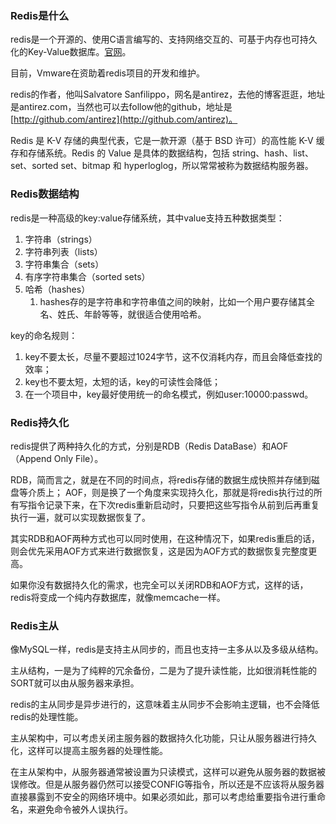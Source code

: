 ### Redis是什么

redis是一个开源的、使用C语言编写的、支持网络交互的、可基于内存也可持久化的Key-Value数据库。[官网](https://redis.io)。

目前，Vmware在资助着redis项目的开发和维护。

redis的作者，他叫Salvatore Sanfilippo，网名是antirez，去他的博客逛逛，地址是antirez.com，当然也可以去follow他的github，地址是[http://github.com/antirez](http://github.com/antirez)。

Redis 是 K-V 存储的典型代表，它是一款开源（基于 BSD 许可）的高性能 K-V 缓存和存储系统。Redis 的 Value 是具体的数据结构，包括 string、hash、list、set、sorted set、bitmap 和 hyperloglog，所以常常被称为数据结构服务器。

### Redis数据结构

redis是一种高级的key:value存储系统，其中value支持五种数据类型：

1. 字符串（strings）
2. 字符串列表（lists）
3. 字符串集合（sets）
4. 有序字符串集合（sorted sets）
5. 哈希（hashes）
   1. hashes存的是字符串和字符串值之间的映射，比如一个用户要存储其全名、姓氏、年龄等等，就很适合使用哈希。

key的命名规则：

1. key不要太长，尽量不要超过1024字节，这不仅消耗内存，而且会降低查找的效率；
2. key也不要太短，太短的话，key的可读性会降低；
3. 在一个项目中，key最好使用统一的命名模式，例如user:10000:passwd。

### Redis持久化

redis提供了两种持久化的方式，分别是RDB（Redis DataBase）和AOF（Append Only File）。

RDB，简而言之，就是在不同的时间点，将redis存储的数据生成快照并存储到磁盘等介质上；
AOF，则是换了一个角度来实现持久化，那就是将redis执行过的所有写指令记录下来，在下次redis重新启动时，只要把这些写指令从前到后再重复执行一遍，就可以实现数据恢复了。

其实RDB和AOF两种方式也可以同时使用，在这种情况下，如果redis重启的话，则会优先采用AOF方式来进行数据恢复，这是因为AOF方式的数据恢复完整度更高。

如果你没有数据持久化的需求，也完全可以关闭RDB和AOF方式，这样的话，redis将变成一个纯内存数据库，就像memcache一样。

### Redis主从

像MySQL一样，redis是支持主从同步的，而且也支持一主多从以及多级从结构。

主从结构，一是为了纯粹的冗余备份，二是为了提升读性能，比如很消耗性能的SORT就可以由从服务器来承担。

redis的主从同步是异步进行的，这意味着主从同步不会影响主逻辑，也不会降低redis的处理性能。

主从架构中，可以考虑关闭主服务器的数据持久化功能，只让从服务器进行持久化，这样可以提高主服务器的处理性能。

在主从架构中，从服务器通常被设置为只读模式，这样可以避免从服务器的数据被误修改。但是从服务器仍然可以接受CONFIG等指令，所以还是不应该将从服务器直接暴露到不安全的网络环境中。如果必须如此，那可以考虑给重要指令进行重命名，来避免命令被外人误执行。
